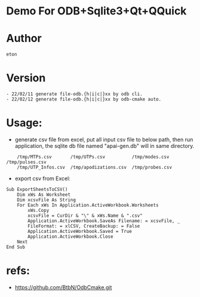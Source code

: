 # Demo For ODB+Sqlite3+Qt+QQuick

# Author
	eton

# Version
	- 22/02/11 generate file-odb.{h|i|c|}xx by odb cli.
	- 22/02/12 generate file-odb.{h|i|c|}xx by odb-cmake auto.
# Usage:

- generate csv file from excel, put all input csv file to below path, then run application, the sqlite db file named "apai-gen.db" will in same directory.
	
```
	/tmp/MTPs.csv       /tmp/UTPs.csv          /tmp/modes.csv   /tmp/pulses.csv
	/tmp/UTP_Infos.csv  /tmp/apodizations.csv  /tmp/probes.csv
```

- export csv from Excel:

```
Sub ExportSheetsToCSV()
	Dim xWs As Worksheet
	Dim xcsvFile As String
	For Each xWs In Application.ActiveWorkbook.Worksheets
		xWs.Copy
		xcsvFile = CurDir & "\" & xWs.Name & ".csv"
		Application.ActiveWorkbook.SaveAs Filename: = xcsvFile, _
		FileFormat: = xlCSV, CreateBackup: = False
		Application.ActiveWorkbook.Saved = True
		Application.ActiveWorkbook.Close
	Next
End Sub

```
# refs:
- https://github.com/BtbN/OdbCmake.git
